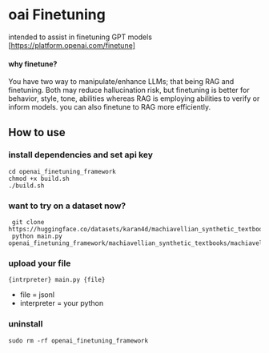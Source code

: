 # oai Finetuning
intended to assist in finetuning GPT models [https://platform.openai.com/finetune]

#### why finetune?
You have two way to manipulate/enhance LLMs; that being RAG and finetuning. Both may reduce hallucination risk, but finetuning is better for behavior, style, tone, abilities whereas RAG is employing abilities to verify or inform models. you can also finetune to RAG more efficiently.

## How to use 
### install dependencies and set api key
```
cd openai_finetuning_framework
chmod +x build.sh
./build.sh
```
### want to try on a dataset now?
```
 git clone https://huggingface.co/datasets/karan4d/machiavellian_synthetic_textbooks
 python main.py openai_finetuning_framework/machiavellian_synthetic_textbooks/machiavellian_books.jsonl
```
### upload your file
```
{intrpreter} main.py {file}
```

- file = jsonl
- interpreter = your python
### uninstall 
```
sudo rm -rf openai_finetuning_framework

```
